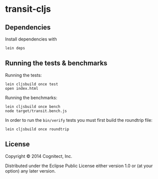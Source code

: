 # transit-cljs

## Dependencies

Install dependencies with

```
lein deps
```

## Running the tests & benchmarks

Running the tests:

```
lein cljsbuild once test
open index.html
```

Running the benchmarks:

```
lein cljsbuild once bench
node target/transit.bench.js
```

In order to run the `bin/verify` tests you must first build the
roundtrip file:

```
lein cljsbuild once roundtrip
```

## License

Copyright © 2014 Cognitect, Inc.

Distributed under the Eclipse Public License either version 1.0 or (at
your option) any later version.
